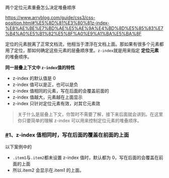 两个定位元素重叠怎么决定堆叠顺序

https://www.arryblog.com/guide/css3/css-position.html#%E5%8D%81%E3%80%81z-index-%E8%AE%BE%E7%BD%AE%E5%AE%9A%E4%BD%8D%E5%85%83%E7%B4%A0%E5%B1%82%E5%8F%A0%E9%A1%BA%E5%BA%8F

定位的元素脱离了正常文档流，他相当于漂浮在文档上面。那如果有很多个元素都用了定位，那如何确定这些元素的层叠顺序里。`z-index`就是用来指定 **定位元素** 的堆叠顺序。

**同一层叠上下文中 `z-index`值的特性**

- z-index 的默认值是 0
- z-index 值可以是正，也可以是负
- z-index 值相同的元素，写在后面的会覆盖前面的
- z-index 值越大，元素越在上面显示
- z-index 只针对定位元素有效，对其它元素效

> 关于什么是层叠上下文，你暂时不需要了解，接下来后面就会讲到。在这里你只要简单的理解 z-index 可以用来控制定位元素的堆叠顺序。

### [#](https://www.arryblog.com/guide/css3/css-position.html#_1、z-index-值相同时-写在后面的覆盖在前面的上面)1、z-index 值相同时，写在后面的覆盖在前面的上面

以下案例中的

- `.item1`与`.item2`都未设置 z-index 值时，默认都为 0，写在后面的会覆盖在前面的上面
- 所以.item2 会显示在.item1 的上面。